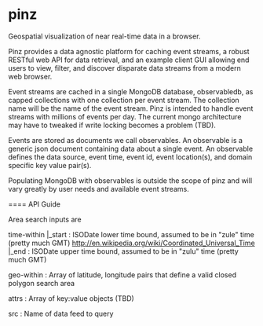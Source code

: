 pinz
====

Geospatial visualization of near real-time data in a browser.

Pinz provides a data agnostic platform for caching event streams, a robust RESTful web API for data retrieval, and an example client GUI allowing end users to view, filter, and discover disparate data streams from a modern web browser. 

Event streams are cached in a single MongoDB database, observabledb, as capped collections with one collection per event stream. The collection name will be the name of the event stream. Pinz is intended to handle event streams with millions of events per day. The current mongo architecture may have to tweaked if write locking becomes a problem (TBD). 

Events are stored as documents we call observables. An observable is a generic json document containing data about a single event. 
An observable defines the data source, event time, event id, event location(s), and domain specific key value pair(s). 

Populating MongoDB with observables is outside the scope of pinz and will vary greatly by user needs and available event streams.

====
API Guide

Area search inputs are

time-within
	|_start	:	ISODate lower time bound, assumed to be in "zule" time (pretty much GMT) http://en.wikipedia.org/wiki/Coordinated_Universal_Time
	|_end	:	ISODate upper time bound, assumed to be in "zulu" time (pretty much GMT)

geo-within	:	Array of latitude, longitude pairs that define a valid closed polygon search area

attrs		: 	Array of key:value objects (TBD)

src			:	Name of data feed to query


